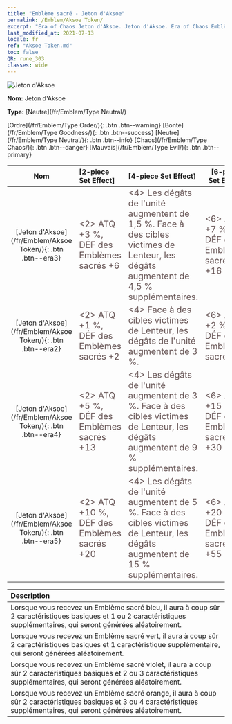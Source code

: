 ```yaml
---
title: "Emblème sacré - Jeton d'Aksoe"
permalink: /Emblem/Aksoe Token/
excerpt: "Era of Chaos Jeton d'Aksoe. Jeton d'Aksoe. Era of Chaos Emblème sacré Jeton d'Aksoe. Era of Chaos Neutre Jeton d'Aksoe"
last_modified_at: 2021-07-13
locale: fr
ref: "Aksoe Token.md"
toc: false
QR: rune_303
classes: wide
---
```


  ![Jeton d'Aksoe](/images/r/rune_icon_303.png)

 **Nom:** Jeton d'Aksoe

 **Type:** [Neutre](/fr/Emblem/Type Neutral/)

  [Ordre](/fr/Emblem/Type Order/){: .btn .btn--warning}   [Bonté](/fr/Emblem/Type Goodness/){: .btn .btn--success}   [Neutre](/fr/Emblem/Type Neutral/){: .btn .btn--info}   [Chaos](/fr/Emblem/Type Chaos/){: .btn .btn--danger}   [Mauvais](/fr/Emblem/Type Evil/){: .btn .btn--primary} 

  |  Nom    | [2-piece Set Effect] | [4-piece Set Effect] | [6-piece Set Effect]  | 
  |:-----------------------:|:-------------------|:-----------------|----------------| 
  | [Jeton d'Aksoe](/fr/Emblem/Aksoe Token/){: .btn .btn--era3} | <span style="color: #645252;font-size:20px">&lt;2&gt; ATQ +3 %, DÉF des Emblèmes sacrés +6</span> | <span style="color: #645252;font-size:20px">&lt;4&gt; Les dégâts de l'unité augmentent de 1,5 %. Face à des cibles victimes de Lenteur, les dégâts augmentent de 4,5 % supplémentaires.</span> | <span style="color: #645252;font-size:20px">&lt;6&gt; ATQ +7 %, DÉF des Emblèmes sacrés +16</span> | 
  | [Jeton d'Aksoe](/fr/Emblem/Aksoe Token/){: .btn .btn--era2} | <span style="color: #645252;font-size:20px">&lt;2&gt; ATQ +1 %, DÉF des Emblèmes sacrés +2</span> | <span style="color: #645252;font-size:20px">&lt;4&gt; Face à des cibles victimes de Lenteur, les dégâts de l'unité augmentent de 3 %.</span> | <span style="color: #645252;font-size:20px">&lt;6&gt; ATQ +2 %, DÉF des Emblèmes sacrés +6</span> | 
  | [Jeton d'Aksoe](/fr/Emblem/Aksoe Token/){: .btn .btn--era4} | <span style="color: #645252;font-size:20px">&lt;2&gt; ATQ +5 %, DÉF des Emblèmes sacrés +13</span> | <span style="color: #645252;font-size:20px">&lt;4&gt; Les dégâts de l'unité augmentent de 3 %. Face à des cibles victimes de Lenteur, les dégâts augmentent de 9 % supplémentaires.</span> | <span style="color: #645252;font-size:20px">&lt;6&gt; ATQ +15 %, DÉF des Emblèmes sacrés +30</span> | 
  | [Jeton d'Aksoe](/fr/Emblem/Aksoe Token/){: .btn .btn--era5} | <span style="color: #645252;font-size:20px">&lt;2&gt; ATQ +10 %, DÉF des Emblèmes sacrés +20</span> | <span style="color: #645252;font-size:20px">&lt;4&gt; Les dégâts de l'unité augmentent de 5 %. Face à des cibles victimes de Lenteur, les dégâts augmentent de 15 % supplémentaires.</span> | <span style="color: #645252;font-size:20px">&lt;6&gt; ATQ +20 %, DÉF des Emblèmes sacrés +55</span> | 

  |         Description            | 
  |:-------------------------------|
  | Lorsque vous recevez un Emblème sacré bleu, il aura à coup sûr 2 caractéristiques basiques et 1 ou 2 caractéristiques supplémentaires, qui seront générées aléatoirement. |
  | Lorsque vous recevez un Emblème sacré vert, il aura à coup sûr 2 caractéristiques basiques et 1 caractéristique supplémentaire, qui seront générées aléatoirement. |
  | Lorsque vous recevez un Emblème sacré violet, il aura à coup sûr 2 caractéristiques basiques et 2 ou 3 caractéristiques supplémentaires, qui seront générées aléatoirement. |
  | Lorsque vous recevez un Emblème sacré orange, il aura à coup sûr 2 caractéristiques basiques et 3 ou 4 caractéristiques supplémentaires, qui seront générées aléatoirement. |
